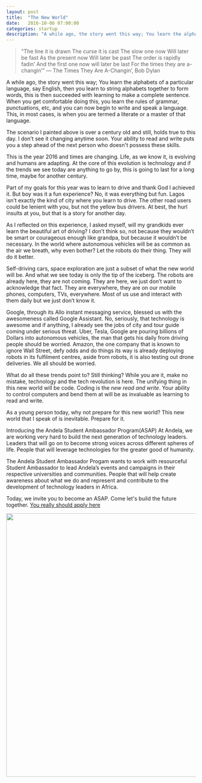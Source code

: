 ```yaml
---
layout: post
title:  "The New World"
date:   2016-10-06 07:00:00
categories: startup
description: "A while ago, the story went this way; You learn the alphabets of a particular language"
---
```


>"The line it is drawn
The curse it is cast
The slow one now
Will later be fast
As the present now
Will later be past
The order is rapidly fadin’
And the first one now will later be last
For the times they are a-changin’”
&mdash; The Times They Are A-Changin’, Bob Dylan

A while ago, the story went this way; You learn the alphabets of a particular language, say English, then you learn to string alphabets together to form words, this is then succeeded with learning to make a complete sentence. When you get comfortable doing this, you learn the rules of grammar, punctuations, etc, and you can now begin to write and speak a language. This, in most cases, is when you are termed a literate or a master of that language.

The scenario I painted above is over a century old and still, holds true to this day. I don’t see it changing anytime soon. Your ability to read and write puts you a step ahead of the next person who doesn't possess these skills. 

This is the year 2016 and times are changing. Life, as we know it, is evolving and humans are adapting. At the core of this evolution is technology and if the trends we see today are anything to go by, this is going to last for a long time, maybe for another century.

Part of my goals for this year was to learn to drive and thank God I achieved it. But boy was it a fun experience? No, it was everything but fun. Lagos isn’t exactly the kind of city where you learn to drive. The other road users could be lenient with you, but not the yellow bus drivers. At best, the hurl insults at you, but that is a story for another day.

As I reflected on this experience, I asked myself, will my grandkids ever learn the beautiful art of driving? I don’t think so, not because they wouldn’t be smart or courageous enough like grandpa, but because it wouldn’t be necessary. In the world where autonomous vehicles will be as common as the air we breath, why even bother? Let the robots do their thing. They will do it better.

Self-driving cars, space exploration are just a subset of what the new world will be. And what we see today is only the tip of the iceberg. The robots are already here, they are not coming. They are here, we just don’t want to acknowledge that fact. They are everywhere, they are on our mobile phones, computers, TVs, everywhere. Most of us use and interact with them daily but we just don’t know it.

Google, through its Allo instant messaging service, blessed us with the awesomeness called Google Assistant. No, seriously, that technology is awesome and if anything, I already see the jobs of city and tour guide coming under serious threat. Uber, Tesla, Google are pouring billions of Dollars into autonomous vehicles, the man that gets his daily from driving people should be worried. Amazon, the one company that is known to ignore Wall Street, defy odds and do things its way is already deploying robots in its fulfilment centres, aside from robots, it is also testing out drone deliveries. We all should be worried. 

What do all these trends point to? Still thinking? While you are it, make no mistake, technology and the tech revolution is here. The unifying thing in this new world will be code. Coding is the *new read and write*. Your ability to control computers and bend them at will be as invaluable as learning to read and write. 

As a young person today, why not prepare for this new world? This new world that I speak of is inevitable. Prepare for it. 

Introducing the Andela Student Ambassador Program(ASAP)
At Andela, we are working very hard to build the next generation of technology leaders. Leaders that will go on to become strong voices across different spheres of life. People that will leverage technologies for the greater good of humanity.

The Andela Student Ambassador Progam wants to work with resourceful Student Ambassador to lead Andela’s events and campaigns in their respective universities and communities. People that will help create awareness about what we do and represent and contribute to the development of technology leaders in Africa.

Today, we invite you to become an ASAP. Come let's build the future together. [You really should apply here](http://bit.ly/AndASAP)

<p><img src="{{ site.url }}/assets/article_images/asap/Asap.jpeg"/ style="width:700px; height:auto;"></p>